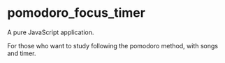 # pomodoro_focus_timer

A pure JavaScript application. 

For those who want to study following the pomodoro method, with songs and timer.
